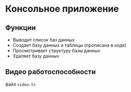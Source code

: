 # Консольное приложение
## Функции
* Выводит список баз данных
* Создает базу данных и таблицы (прописана в коде)
* Просмотривает структуру базы данных
* Удаляет базу данных

## Видео работоспособности
файл `video.ts`
